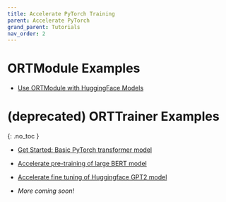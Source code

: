 ```yaml
---
title: Accelerate PyTorch Training
parent: Accelerate PyTorch
grand_parent: Tutorials
nav_order: 2
---
```

# ORTModule Examples
* [Use ORTModule with HuggingFace Models](https://github.com/microsoft/onnxruntime-training-examples/tree/master/huggingface)

# (deprecated) ORTTrainer Examples
{: .no_toc }

* [Get Started: Basic PyTorch transformer model](https://github.com/microsoft/onnxruntime-training-examples/tree/master/orttrainer/getting-started)

* [Accelerate pre-training of large BERT model](https://github.com/microsoft/onnxruntime-training-examples/tree/master/orttrainer/nvidia-bert)

* [Accelerate fine tuning of Huggingface GPT2 model](https://github.com/microsoft/onnxruntime-training-examples/tree/master/orttrainer/huggingface-gpt2)


* *More coming soon!*
